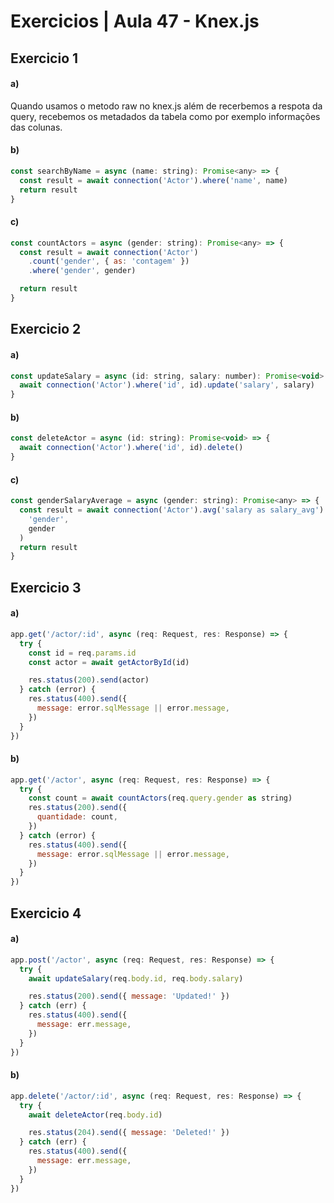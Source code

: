 
# Exercicios | Aula 47 - Knex.js

## Exercicio 1

#### a)
Quando usamos o metodo raw no knex.js além de recerbemos a respota da query, recebemos os metadados da tabela como por exemplo informações das colunas.

#### b)
~~~~js
const searchByName = async (name: string): Promise<any> => {
  const result = await connection('Actor').where('name', name)
  return result
}
~~~~

#### c)
~~~~js
const countActors = async (gender: string): Promise<any> => {
  const result = await connection('Actor')
    .count('gender', { as: 'contagem' })
    .where('gender', gender)

  return result
}
~~~~

## Exercicio 2

#### a)
~~~~js
const updateSalary = async (id: string, salary: number): Promise<void> => {
  await connection('Actor').where('id', id).update('salary', salary)
}
~~~~

#### b)
~~~~js
const deleteActor = async (id: string): Promise<void> => {
  await connection('Actor').where('id', id).delete()
}
~~~~

#### c)
~~~~js
const genderSalaryAverage = async (gender: string): Promise<any> => {
  const result = await connection('Actor').avg('salary as salary_avg').where(
    'gender',
    gender
  )
  return result
}
~~~~

## Exercicio 3

#### a)
~~~~js
app.get('/actor/:id', async (req: Request, res: Response) => {
  try {
    const id = req.params.id
    const actor = await getActorById(id)

    res.status(200).send(actor)
  } catch (error) {
    res.status(400).send({
      message: error.sqlMessage || error.message,
    })
  }
})
~~~~

#### b)
~~~~js
app.get('/actor', async (req: Request, res: Response) => {
  try {
    const count = await countActors(req.query.gender as string)
    res.status(200).send({
      quantidade: count,
    })
  } catch (error) {
    res.status(400).send({
      message: error.sqlMessage || error.message,
    })
  }
})
~~~~

## Exercicio 4

#### a)
~~~~js
app.post('/actor', async (req: Request, res: Response) => {
  try {
    await updateSalary(req.body.id, req.body.salary)

    res.status(200).send({ message: 'Updated!' })
  } catch (err) {
    res.status(400).send({
      message: err.message,
    })
  }
})

~~~~

#### b)
~~~~js
app.delete('/actor/:id', async (req: Request, res: Response) => {
  try {
    await deleteActor(req.body.id)

    res.status(204).send({ message: 'Deleted!' })
  } catch (err) {
    res.status(400).send({
      message: err.message,
    })
  }
})
~~~~